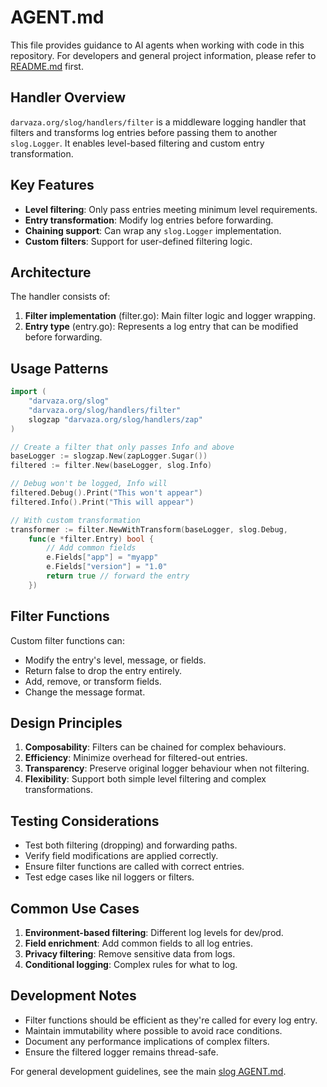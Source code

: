 # AGENT.md

This file provides guidance to AI agents when working with code in this
repository. For developers and general project information, please refer to
[README.md](README.md) first.

## Handler Overview

`darvaza.org/slog/handlers/filter` is a middleware logging handler that filters
and transforms log entries before passing them to another `slog.Logger`. It
enables level-based filtering and custom entry transformation.

## Key Features

- **Level filtering**: Only pass entries meeting minimum level requirements.
- **Entry transformation**: Modify log entries before forwarding.
- **Chaining support**: Can wrap any `slog.Logger` implementation.
- **Custom filters**: Support for user-defined filtering logic.

## Architecture

The handler consists of:

1. **Filter implementation** (filter.go): Main filter logic and logger wrapping.
2. **Entry type** (entry.go): Represents a log entry that can be modified
   before forwarding.

## Usage Patterns

```go
import (
    "darvaza.org/slog"
    "darvaza.org/slog/handlers/filter"
    slogzap "darvaza.org/slog/handlers/zap"
)

// Create a filter that only passes Info and above
baseLogger := slogzap.New(zapLogger.Sugar())
filtered := filter.New(baseLogger, slog.Info)

// Debug won't be logged, Info will
filtered.Debug().Print("This won't appear")
filtered.Info().Print("This will appear")

// With custom transformation
transformer := filter.NewWithTransform(baseLogger, slog.Debug,
    func(e *filter.Entry) bool {
        // Add common fields
        e.Fields["app"] = "myapp"
        e.Fields["version"] = "1.0"
        return true // forward the entry
    })
```

## Filter Functions

Custom filter functions can:

- Modify the entry's level, message, or fields.
- Return false to drop the entry entirely.
- Add, remove, or transform fields.
- Change the message format.

## Design Principles

1. **Composability**: Filters can be chained for complex behaviours.
2. **Efficiency**: Minimize overhead for filtered-out entries.
3. **Transparency**: Preserve original logger behaviour when not filtering.
4. **Flexibility**: Support both simple level filtering and complex
   transformations.

## Testing Considerations

- Test both filtering (dropping) and forwarding paths.
- Verify field modifications are applied correctly.
- Ensure filter functions are called with correct entries.
- Test edge cases like nil loggers or filters.

## Common Use Cases

1. **Environment-based filtering**: Different log levels for dev/prod.
2. **Field enrichment**: Add common fields to all log entries.
3. **Privacy filtering**: Remove sensitive data from logs.
4. **Conditional logging**: Complex rules for what to log.

## Development Notes

- Filter functions should be efficient as they're called for every log entry.
- Maintain immutability where possible to avoid race conditions.
- Document any performance implications of complex filters.
- Ensure the filtered logger remains thread-safe.

For general development guidelines, see the main
[slog AGENT.md](../../AGENT.md).
